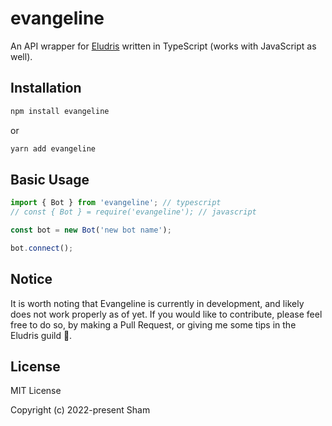# evangeline

An API wrapper for [Eludris](https://elusite.pages.dev) written in TypeScript (works with JavaScript as well).

## Installation

```bash
npm install evangeline
```

or 

```bash
yarn add evangeline
```

## Basic Usage

```ts
import { Bot } from 'evangeline'; // typescript
// const { Bot } = require('evangeline'); // javascript

const bot = new Bot('new bot name');

bot.connect();
```

## Notice

It is worth noting that Evangeline is currently in development, and likely does not work properly as of yet. If you would like to contribute, please feel free to do so, by making a Pull Request, or giving me some tips in the Eludris guild 💜.

## License

MIT License

Copyright (c) 2022-present Sham